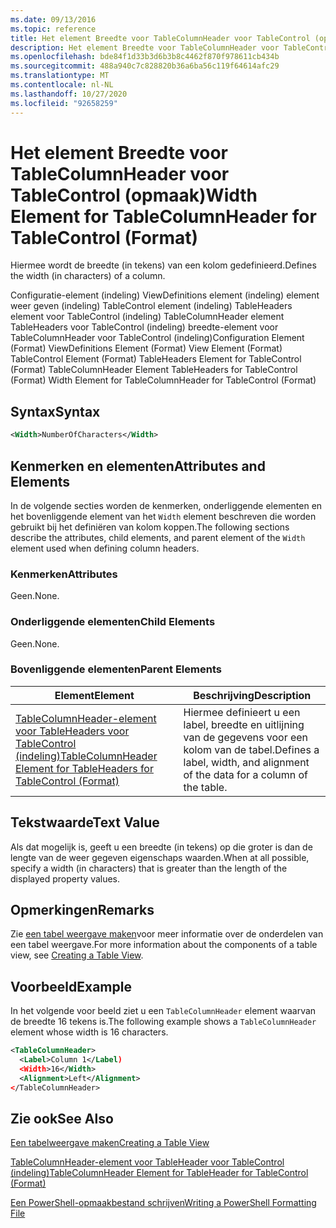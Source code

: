 ```yaml
---
ms.date: 09/13/2016
ms.topic: reference
title: Het element Breedte voor TableColumnHeader voor TableControl (opmaak)
description: Het element Breedte voor TableColumnHeader voor TableControl (opmaak)
ms.openlocfilehash: bde84f1d33b3d6b3b8c4462f870f978611cb434b
ms.sourcegitcommit: 488a940c7c828820b36a6ba56c119f64614afc29
ms.translationtype: MT
ms.contentlocale: nl-NL
ms.lasthandoff: 10/27/2020
ms.locfileid: "92658259"
---
```

# <a name="width-element-for-tablecolumnheader-for-tablecontrol-format"></a><span data-ttu-id="49e37-103">Het element Breedte voor TableColumnHeader voor TableControl (opmaak)</span><span class="sxs-lookup"><span data-stu-id="49e37-103">Width Element for TableColumnHeader for TableControl (Format)</span></span>

<span data-ttu-id="49e37-104">Hiermee wordt de breedte (in tekens) van een kolom gedefinieerd.</span><span class="sxs-lookup"><span data-stu-id="49e37-104">Defines the width (in characters) of a column.</span></span>

<span data-ttu-id="49e37-105">Configuratie-element (indeling) ViewDefinitions element (indeling) element weer geven (indeling) TableControl element (indeling) TableHeaders element voor TableControl (indeling) TableColumnHeader element TableHeaders voor TableControl (indeling) breedte-element voor TableColumnHeader voor TableControl (indeling)</span><span class="sxs-lookup"><span data-stu-id="49e37-105">Configuration Element (Format) ViewDefinitions Element (Format) View Element (Format) TableControl Element (Format) TableHeaders Element for TableControl (Format) TableColumnHeader Element TableHeaders for TableControl (Format) Width Element for TableColumnHeader for TableControl (Format)</span></span>

## <a name="syntax"></a><span data-ttu-id="49e37-106">Syntax</span><span class="sxs-lookup"><span data-stu-id="49e37-106">Syntax</span></span>

```xml
<Width>NumberOfCharacters</Width>
```

## <a name="attributes-and-elements"></a><span data-ttu-id="49e37-107">Kenmerken en elementen</span><span class="sxs-lookup"><span data-stu-id="49e37-107">Attributes and Elements</span></span>

<span data-ttu-id="49e37-108">In de volgende secties worden de kenmerken, onderliggende elementen en het bovenliggende element van het `Width` element beschreven die worden gebruikt bij het definiëren van kolom koppen.</span><span class="sxs-lookup"><span data-stu-id="49e37-108">The following sections describe the attributes, child elements, and parent element of the `Width` element used when defining column headers.</span></span>

### <a name="attributes"></a><span data-ttu-id="49e37-109">Kenmerken</span><span class="sxs-lookup"><span data-stu-id="49e37-109">Attributes</span></span>

<span data-ttu-id="49e37-110">Geen.</span><span class="sxs-lookup"><span data-stu-id="49e37-110">None.</span></span>

### <a name="child-elements"></a><span data-ttu-id="49e37-111">Onderliggende elementen</span><span class="sxs-lookup"><span data-stu-id="49e37-111">Child Elements</span></span>

<span data-ttu-id="49e37-112">Geen.</span><span class="sxs-lookup"><span data-stu-id="49e37-112">None.</span></span>

### <a name="parent-elements"></a><span data-ttu-id="49e37-113">Bovenliggende elementen</span><span class="sxs-lookup"><span data-stu-id="49e37-113">Parent Elements</span></span>

|<span data-ttu-id="49e37-114">Element</span><span class="sxs-lookup"><span data-stu-id="49e37-114">Element</span></span>|<span data-ttu-id="49e37-115">Beschrijving</span><span class="sxs-lookup"><span data-stu-id="49e37-115">Description</span></span>|
|-------------|-----------------|
|[<span data-ttu-id="49e37-116">TableColumnHeader-element voor TableHeaders voor TableControl (indeling)</span><span class="sxs-lookup"><span data-stu-id="49e37-116">TableColumnHeader Element for TableHeaders for TableControl (Format)</span></span>](./tablecolumnheader-element-format.md)|<span data-ttu-id="49e37-117">Hiermee definieert u een label, breedte en uitlijning van de gegevens voor een kolom van de tabel.</span><span class="sxs-lookup"><span data-stu-id="49e37-117">Defines a label, width, and alignment of the data for a column of the table.</span></span>|

## <a name="text-value"></a><span data-ttu-id="49e37-118">Tekstwaarde</span><span class="sxs-lookup"><span data-stu-id="49e37-118">Text Value</span></span>

<span data-ttu-id="49e37-119">Als dat mogelijk is, geeft u een breedte (in tekens) op die groter is dan de lengte van de weer gegeven eigenschaps waarden.</span><span class="sxs-lookup"><span data-stu-id="49e37-119">When at all possible, specify a width (in characters) that is greater than the length of the displayed property values.</span></span>

## <a name="remarks"></a><span data-ttu-id="49e37-120">Opmerkingen</span><span class="sxs-lookup"><span data-stu-id="49e37-120">Remarks</span></span>

<span data-ttu-id="49e37-121">Zie [een tabel weergave maken](./creating-a-table-view.md)voor meer informatie over de onderdelen van een tabel weergave.</span><span class="sxs-lookup"><span data-stu-id="49e37-121">For more information about the components of a table view, see [Creating a Table View](./creating-a-table-view.md).</span></span>

## <a name="example"></a><span data-ttu-id="49e37-122">Voorbeeld</span><span class="sxs-lookup"><span data-stu-id="49e37-122">Example</span></span>

<span data-ttu-id="49e37-123">In het volgende voor beeld ziet u een `TableColumnHeader` element waarvan de breedte 16 tekens is.</span><span class="sxs-lookup"><span data-stu-id="49e37-123">The following example shows a `TableColumnHeader` element whose width is 16 characters.</span></span>

```xml
<TableColumnHeader>
  <Label>Column 1</Label)
  <Width>16</Width>
  <Alignment>Left</Alignment>
</TableColumnHeader>
```

## <a name="see-also"></a><span data-ttu-id="49e37-124">Zie ook</span><span class="sxs-lookup"><span data-stu-id="49e37-124">See Also</span></span>

[<span data-ttu-id="49e37-125">Een tabelweergave maken</span><span class="sxs-lookup"><span data-stu-id="49e37-125">Creating a Table View</span></span>](./creating-a-table-view.md)

[<span data-ttu-id="49e37-126">TableColumnHeader-element voor TableHeader voor TableControl (indeling)</span><span class="sxs-lookup"><span data-stu-id="49e37-126">TableColumnHeader Element for TableHeader for TableControl (Format)</span></span>](./tablecolumnheader-element-format.md)

[<span data-ttu-id="49e37-127">Een PowerShell-opmaakbestand schrijven</span><span class="sxs-lookup"><span data-stu-id="49e37-127">Writing a PowerShell Formatting File</span></span>](./writing-a-powershell-formatting-file.md)
